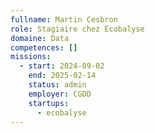 ```yaml
---
fullname: Martin Cesbron
role: Stagiaire chez Ecobalyse
domaine: Data
competences: []
missions:
  - start: 2024-09-02
    end: 2025-02-14
    status: admin
    employer: CGDD
    startups:
      - ecobalyse
---
```

